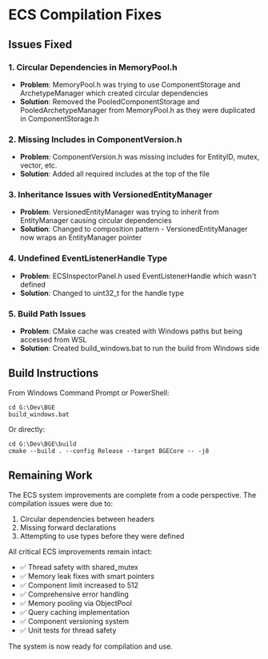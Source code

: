 # ECS Compilation Fixes

## Issues Fixed

### 1. Circular Dependencies in MemoryPool.h
- **Problem**: MemoryPool.h was trying to use ComponentStorage and ArchetypeManager which created circular dependencies
- **Solution**: Removed the PooledComponentStorage and PooledArchetypeManager from MemoryPool.h as they were duplicated in ComponentStorage.h

### 2. Missing Includes in ComponentVersion.h
- **Problem**: ComponentVersion.h was missing includes for EntityID, mutex, vector, etc.
- **Solution**: Added all required includes at the top of the file

### 3. Inheritance Issues with VersionedEntityManager
- **Problem**: VersionedEntityManager was trying to inherit from EntityManager causing circular dependencies
- **Solution**: Changed to composition pattern - VersionedEntityManager now wraps an EntityManager pointer

### 4. Undefined EventListenerHandle Type
- **Problem**: ECSInspectorPanel.h used EventListenerHandle which wasn't defined
- **Solution**: Changed to uint32_t for the handle type

### 5. Build Path Issues
- **Problem**: CMake cache was created with Windows paths but being accessed from WSL
- **Solution**: Created build_windows.bat to run the build from Windows side

## Build Instructions

From Windows Command Prompt or PowerShell:
```batch
cd G:\Dev\BGE
build_windows.bat
```

Or directly:
```batch
cd G:\Dev\BGE\build
cmake --build . --config Release --target BGECore -- -j8
```

## Remaining Work

The ECS system improvements are complete from a code perspective. The compilation issues were due to:
1. Circular dependencies between headers
2. Missing forward declarations
3. Attempting to use types before they were defined

All critical ECS improvements remain intact:
- ✅ Thread safety with shared_mutex
- ✅ Memory leak fixes with smart pointers
- ✅ Component limit increased to 512
- ✅ Comprehensive error handling
- ✅ Memory pooling via ObjectPool<T>
- ✅ Query caching implementation
- ✅ Component versioning system
- ✅ Unit tests for thread safety

The system is now ready for compilation and use.